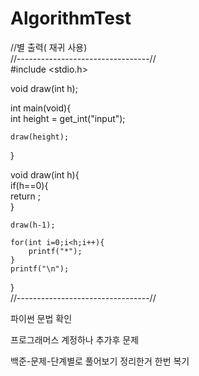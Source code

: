 # AlgorithmTest

//별 출력( 재귀 사용)   
//---------------------------------//   
#include <stdio.h>   
   
void draw(int h);   
   
int main(void){   
    int height = get_int("input");   
   
    draw(height);   
}   
   
void draw(int h){   
    if(h==0){   
        return ;   
    }   
   
    draw(h-1);   
   
    for(int i=0;i<h;i++){   
        printf("*");   
    }   
    printf("\n");   
}   
//---------------------------------//   

파이썬 문법 확인

프로그래머스 계정하나 추가후 문제 


백준-문제-단계별로 풀어보기
정리한거 한번 복기
